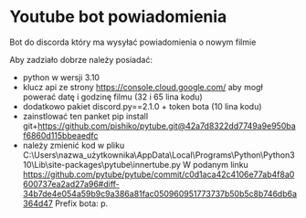# Youtube bot powiadomienia
Bot do discorda który ma wysyłać powiadomienia o nowym filmie

Aby zadziało dobrze należy posiadać:
- python w wersji 3.10
- klucz api ze strony https://console.cloud.google.com/ aby mogł powerać datę i godzinę filmu (32 i 65 lina kodu)
- dodatkowo pakiet discord.py==2.1.0 + token bota (10 lina kodu)
- zainstlować ten panket pip install git+https://github.com/pishiko/pytube.git@42a7d8322dd7749a9e950baf6860d115bbeaedfc
- należy zmienić kod w pliku C:\Users\nazwa_użytkownika\AppData\Local\Programs\Python\Python310\Lib\site-packages\pytube\innertube.py
W podanym linku https://github.com/pytube/pytube/commit/c0d1aca42c4106e77ab4f8a0600737ea2ad27a96#diff-34b7de4e054a59b9c9a386a81fac050960951773737b50b5c8b746db6a364d47
Prefix bota: p.
